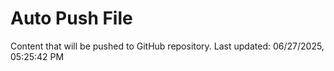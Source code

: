 # Auto Push File

Content that will be pushed to GitHub repository.
Last updated: 06/27/2025, 05:25:42 PM